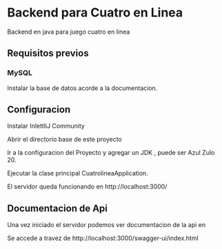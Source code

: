 # Backend para Cuatro en Linea

Backend en java para juego cuatro en linea

## Requisitos previos

### MySQL

Instalar la base de datos acorde a la documentacion.

## Configuracion

Instalar InlettliJ Community

Abrir el directorio base de este proyecto

Ir a la configuracion del Proyecto y agregar un JDK , puede ser Azul Zulo 20.

Ejecutar la clase principal CuatrolineaApplication.

El servidor queda funcionando en http://localhost:3000/

## Documentacion de Api

Una vez iniciado el servidor podemos ver documentacion de la api en 

Se accede a travez de http://localhost:3000/swagger-ui/index.html
